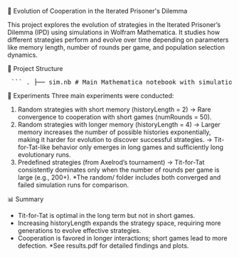 🧠 Evolution of Cooperation in the Iterated Prisoner's Dilemma

This project explores the evolution of strategies in the Iterated Prisoner’s Dilemma (IPD) using simulations in Wolfram Mathematica. It studies how different strategies perform and evolve over time depending on parameters like memory length, number of rounds per game, and population selection dynamics.


📂 Project Structure

<pre> ``` . ├── sim.nb # Main Mathematica notebook with simulation and plotting code ├── results.pdf # PDF summary of findings and generated graphs ├── benchmarks/ │ ├── predefined/ # Simulations with predefined strategies (Axelrod's tournament) │ │ ├── roundStatistics_10p_50p_50r.json │ │ └── ... │ └── random/ # Simulations with random strategies │ ├── converged/ # Runs that successfully converged to cooperative behavior │ │ ├── roundStatistics_100p_200p_400r.json │ │ └── ... │ └── failed/ # Runs that did not converge │ ├── roundStatistics_100p_200p_200r.json │ └── ... └── README.md ``` </pre>


🧪 Experiments
Three main experiments were conducted:
1. Random strategies with short memory (historyLength = 2)
→ Rare convergence to cooperation with short games (numRounds = 50).
2. Random strategies with longer memory (historyLength = 4)
→ Larger memory increases the number of possible histories exponentially, making it harder for evolution to discover successful strategies.
→ Tit-for-Tat-like behavior only emerges in long games and sufficiently long evolutionary runs.
3. Predefined strategies (from Axelrod’s tournament)
→ Tit-for-Tat consistently dominates only when the number of rounds per game is large (e.g., 200+).
*The random/ folder includes both converged and failed simulation runs for comparison.

📊 Summary
- Tit-for-Tat is optimal in the long term but not in short games.
- Increasing historyLength expands the strategy space, requiring more generations to evolve effective strategies.
- Cooperation is favored in longer interactions; short games lead to more defection.
*See results.pdf for detailed findings and plots.
